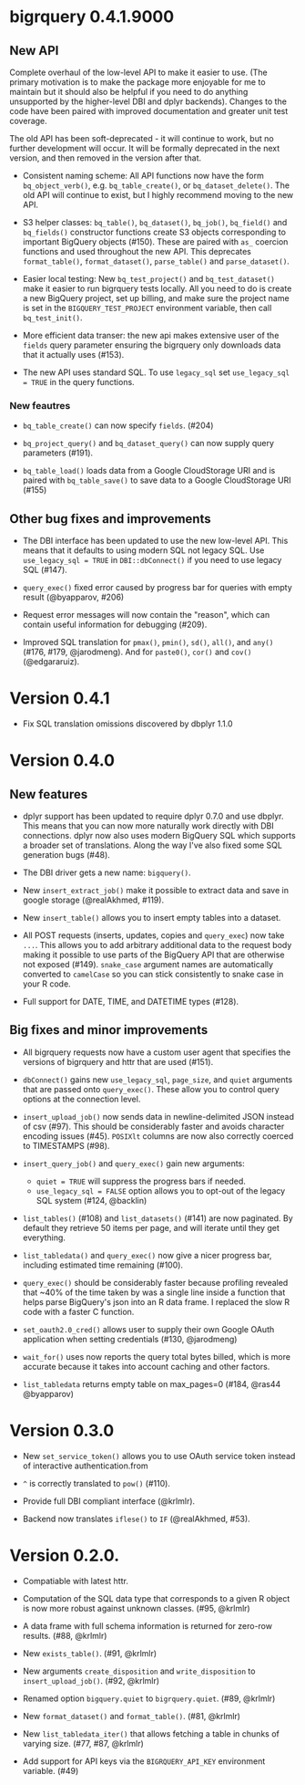 # bigrquery 0.4.1.9000

## New API

Complete overhaul of the low-level API to make it easier to use. (The primary motivation is to make the package more enjoyable for me to maintain but it should also be helpful if you need to do anything unsupported by the higher-level DBI and dplyr backends). Changes to the code have been paired with improved documentation and greater unit test coverage.

The old API has been soft-deprecated - it will continue to work, but no further development will occur. It will be formally deprecated in the next version, and then removed in the version after that.

* Consistent naming scheme:
  All API functions now have the form `bq_object_verb()`, e.g. 
  `bq_table_create()`, or `bq_dataset_delete()`. The old API will continue to
  exist, but I highly recommend moving to the new API.

* S3 helper classes:
  `bq_table()`, `bq_dataset()`, `bq_job()`, `bq_field()` and `bq_fields()`
  constructor functions create S3 objects corresponding to important BigQuery 
  objects (#150). These are paired with `as_` coercion functions and used throughout 
  the new API. This deprecates `format_table()`, `format_dataset()`, 
  `parse_table()` and `parse_dataset()`.

* Easier local testing:
  New `bq_test_project()` and `bq_test_dataset()` make it easier to run 
  bigrquery tests locally. All you need to do is create a new BigQuery project,
  set up billing, and make sure the project name is set in the 
  `BIGQUERY_TEST_PROJECT` environment variable, then call `bq_test_init()`.

* More efficient data transer: the new api makes extensive user of the `fields`
  query parameter ensuring the bigrquery only downloads data that it actually 
  uses (#153).

* The new API uses standard SQL. To use `legacy_sql` set `use_legacy_sql = TRUE`
  in the query functions.

### New feautres

* `bq_table_create()` can now specify `fields`. (#204)

* `bq_project_query()` and `bq_dataset_query()` can now supply query parameters
  (#191).
  
* `bq_table_load()` loads data from a Google CloudStorage URI and is paired with 
  `bq_table_save()` to save data to a Google CloudStorage URI (#155)

## Other bug fixes and improvements

* The DBI interface has been updated to use the new low-level API.
  This means that it defaults to using modern SQL not legacy SQL.
  Use `use_legacy_sql = TRUE` in `DBI::dbConnect()` if you need to use
  legacy SQL (#147).

* `query_exec()` fixed error caused by progress bar for queries with empty result 
   (@byapparov, #206)

* Request error messages will now contain the "reason", which can contain 
  useful information for debugging (#209).

* Improved SQL translation for `pmax()`, `pmin()`, `sd()`, `all()`, and `any()`
  (#176, #179, @jarodmeng). And for `paste0()`, `cor()` and `cov()`
  (@edgararuiz).

# Version 0.4.1

* Fix SQL translation omissions discovered by dbplyr 1.1.0

# Version 0.4.0

## New features

* dplyr support has been updated to require dplyr 0.7.0 and use dbplyr. This
  means that you can now more naturally work directly with DBI connections.
  dplyr now also uses modern BigQuery SQL which supports a broader set of
  translations. Along the way I've also fixed some SQL generation bugs (#48).

* The DBI driver gets a new name: `bigquery()`.

* New `insert_extract_job()` make it possible to extract data and save in 
  google storage (@realAkhmed, #119).

* New `insert_table()` allows you to insert empty tables into a dataset.

* All POST requests (inserts, updates, copies and `query_exec`) now 
  take `...`. This allows you to add arbitrary additional data to the 
  request body making it possible to use parts of the BigQuery API 
  that are otherwise not exposed (#149). `snake_case` argument names are
  automatically converted to `camelCase` so you can stick consistently 
  to snake case in your R code.

* Full support for DATE, TIME, and DATETIME types (#128). 

## Big fixes and minor improvements

* All bigrquery requests now have a custom user agent that specifies the
  versions of bigrquery and httr that are used (#151).

* `dbConnect()` gains new `use_legacy_sql`, `page_size`, and `quiet` arguments 
  that are passed onto `query_exec()`. These allow you to control query options 
  at the connection level.

* `insert_upload_job()` now sends data in newline-delimited JSON instead
  of csv (#97). This should be considerably faster and avoids character
  encoding issues (#45). `POSIXlt` columns are now also correctly 
  coerced to TIMESTAMPS (#98).

* `insert_query_job()` and `query_exec()` gain new arguments:

    * `quiet = TRUE` will suppress the progress bars if needed.
    * `use_legacy_sql = FALSE` option allows you to opt-out of the 
      legacy SQL system (#124, @backlin)

* `list_tables()` (#108) and `list_datasets()` (#141) are now paginated.
  By default they retrieve 50 items per page, and will iterate until they
  get everything.

* `list_tabledata()` and `query_exec()` now give a nicer progress bar, 
  including estimated time remaining (#100).

* `query_exec()` should be considerably faster because profiling revealed that 
  ~40% of the time taken by was a single line inside a function that helps 
  parse BigQuery's json into an R data frame. I replaced the slow R code with
  a faster C function.

* `set_oauth2.0_cred()` allows user to supply their own Google OAuth 
  application when setting credentials (#130, @jarodmeng)

* `wait_for()` uses now reports the query total bytes billed, which is
  more accurate because it takes into account caching and other factors.

* `list_tabledata` returns empty table on max_pages=0 (#184, @ras44 @byapparov)

# Version 0.3.0

* New `set_service_token()` allows you to use OAuth service token instead of
  interactive authentication.from

* `^` is correctly translated to `pow()` (#110).

* Provide full DBI compliant interface (@krlmlr).

* Backend now translates `iflese()` to `IF` (@realAkhmed, #53).
  
# Version 0.2.0.

* Compatiable with latest httr.

* Computation of the SQL data type that corresponds to a given R object 
  is now more robust against unknown classes. (#95, @krlmlr)

* A data frame with full schema information is returned for zero-row results.
  (#88, @krlmlr)

* New `exists_table()`. (#91, @krlmlr)

* New arguments `create_disposition` and `write_disposition` to
  `insert_upload_job()`. (#92, @krlmlr)

* Renamed option `bigquery.quiet` to `bigrquery.quiet`. (#89, @krlmlr)

* New `format_dataset()` and `format_table()`. (#81, @krlmlr)

* New `list_tabledata_iter()` that allows fetching a table in chunks of 
  varying size. (#77, #87, @krlmlr)

* Add support for API keys via the `BIGRQUERY_API_KEY` environment variable. 
  (#49)
